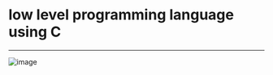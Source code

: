 # low level programming language using C
---
![image](https://pixabay.com/illustrations/retro-8bit-pc-computer-atari-dos-7010205/retro-g2834be2aa_1920.png)
